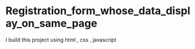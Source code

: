 # Registration_form_whose_data_display_on_same_page
I build this project using html , css , javascript

